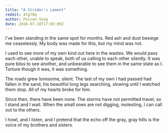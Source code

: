 ```yaml
---
title: "A Strider's Lament"
reddit: 4tg70q
author: Poison-Song
date: 2016-07-18T17:02:09Z
---
```


I've been standing in the same spot for months. Red ash and dust besiege me ceaselessly. My body was made for this, but my mind was not.

I used to see more of my own kind out here in the wastes. We would pass each other, unable to speak, both of us calling to each other silently. It was pure bliss to see another, and unbearable to see them in the same state as I. Torture though it was, it was something.

The roads grew lonesome, silent. The last of my own I had passed had fallen in the sand, his beautiful long legs searching, slowing until I watched them stop. All of my hearts broke for him.

Since then, there have been none. The storms have not permitted travel, so I stand and I wait. When the small ones are not digging, molesting, I can call out to the others. 

I howl, and I listen, and I pretend that the echo off the gray, gray hills is the voice of my brothers and sisters.
